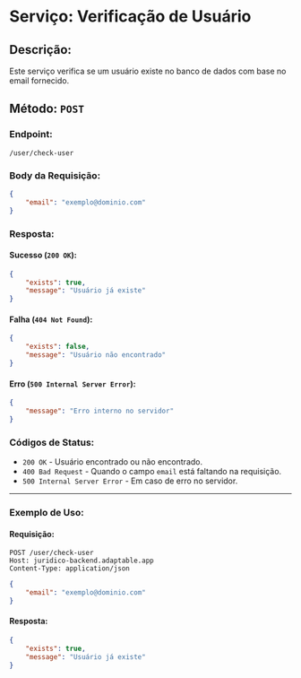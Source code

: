 
# Serviço: Verificação de Usuário

## Descrição:
Este serviço verifica se um usuário existe no banco de dados com base no email fornecido.

## Método: `POST`

### Endpoint:
`/user/check-user`

### Body da Requisição:
```json
{
    "email": "exemplo@dominio.com"
}
```

### Resposta:
#### Sucesso (`200 OK`):
```json
{
    "exists": true,
    "message": "Usuário já existe"
}
```

#### Falha (`404 Not Found`):
```json
{
    "exists": false,
    "message": "Usuário não encontrado"
}
```

#### Erro (`500 Internal Server Error`):
```json
{
    "message": "Erro interno no servidor"
}
```

### Códigos de Status:
- `200 OK` - Usuário encontrado ou não encontrado.
- `400 Bad Request` - Quando o campo `email` está faltando na requisição.
- `500 Internal Server Error` - Em caso de erro no servidor.

---

### Exemplo de Uso:

#### Requisição:
```
POST /user/check-user
Host: juridico-backend.adaptable.app
Content-Type: application/json
```
```json
{
    "email": "exemplo@dominio.com"
}
```

#### Resposta:
```json
{
    "exists": true,
    "message": "Usuário já existe"
}
```
